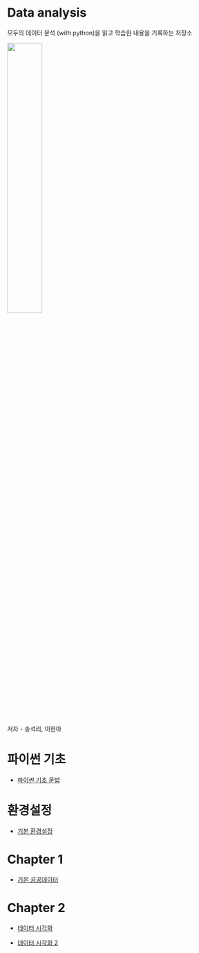 # Data analysis
모두의 데이터 분석 (with python)을 읽고 학습한 내용을 기록하는 저장소

<img src="http://image.yes24.com/goods/72227684/800x0" width = 40% height = 40%>

저자 - 송석리, 이현아

# 파이썬 기초

- [파이썬 기초 문법](https://github.com/hs-krispy/Data-analysis/blob/master/python.md)

# 환경설정

- [기본 환경설정](https://github.com/hs-krispy/Data-analysis/blob/master/setting.md)

# Chapter 1

- [기온 공공데이터](https://github.com/hs-krispy/Data-analysis/blob/master/chap1.md)

# Chapter 2

- [데이터 시각화](https://github.com/hs-krispy/Data-analysis/blob/master/chap2.md)

- [데이터 시각화 2](https://github.com/hs-krispy/Data-analysis/blob/master/chap2(2).md)